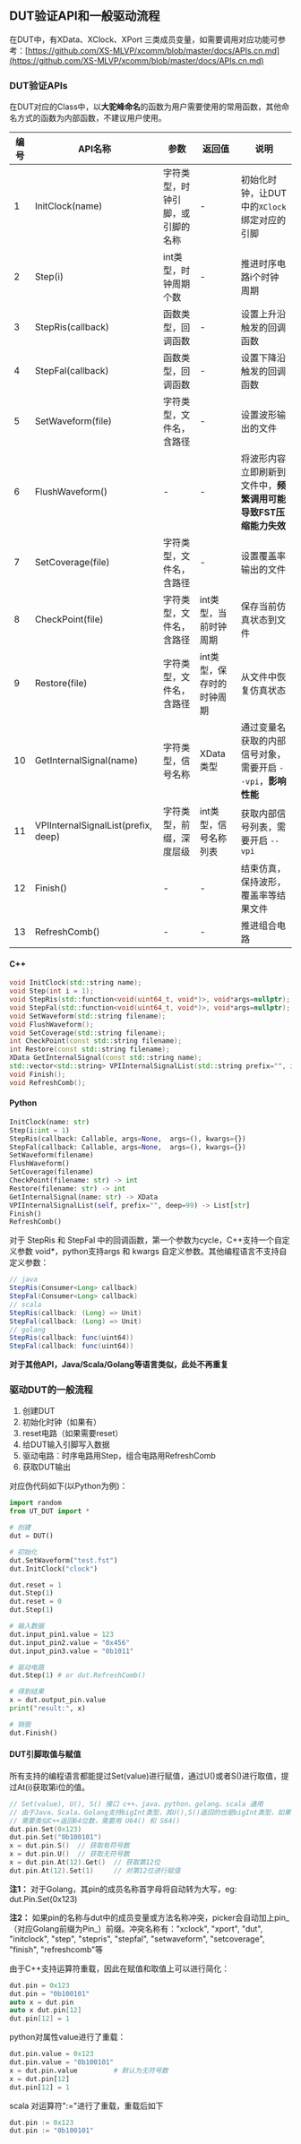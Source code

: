 
## DUT验证API和一般驱动流程

在DUT中，有XData、XClock、XPort 三类成员变量，如需要调用对应功能可参考：[https://github.com/XS-MLVP/xcomm/blob/master/docs/APIs.cn.md](https://github.com/XS-MLVP/xcomm/blob/master/docs/APIs.cn.md)

### DUT验证APIs

在DUT对应的Class中，以**大驼峰命名**的函数为用户需要使用的常用函数，其他命名方式的函数为内部函数，不建议用户使用。

|编号|API名称|参数|返回值|说明|
|-|--|---|---|---|
|1|InitClock(name)|字符类型，时钟引脚，或引脚的名称|-|初始化时钟，让DUT中的`XClock`绑定对应的引脚|
|2|Step(i)|int类型，时钟周期个数|-|推进时序电路i个时钟周期|
|3|StepRis(callback)|函数类型，回调函数|-|设置上升沿触发的回调函数|
|4|StepFal(callback)|函数类型，回调函数|-|设置下降沿触发的回调函数|
|5|SetWaveform(file)|字符类型，文件名，含路径|-|设置波形输出的文件|
|6|FlushWaveform()|-|-|将波形内容立即刷新到文件中，**频繁调用可能导致FST压缩能力失效**|
|7|SetCoverage(file)|字符类型，文件名，含路径|-|设置覆盖率输出的文件|
|8|CheckPoint(file)|字符类型，文件名，含路径|int类型，当前时钟周期|保存当前仿真状态到文件|
|9|Restore(file)|字符类型，文件名，含路径|int类型，保存时的时钟周期|从文件中恢复仿真状态|
|10|GetInternalSignal(name)|字符类型，信号名称|XData类型|通过变量名获取的内部信号对象，需要开启 `--vpi`，**影响性能**|
|11|VPIInternalSignalList(prefix, deep)|字符类型，前缀，深度层级|int类型，信号名称列表|获取内部信号列表，需要开启 `--vpi`|
|12|Finish()|-|-|结束仿真，保持波形，覆盖率等结果文件|
|13|RefreshComb()|-|-|推进组合电路|


#### C++ 
```c++
void InitClock(std::string name);
void Step(int i = 1);
void StepRis(std::function<void(uint64_t, void*)>, void*args=nullptr);
void StepFal(std::function<void(uint64_t, void*)>, void*args=nullptr);
void SetWaveform(std::string filename);
void FlushWaveform();
void SetCoverage(std::string filename);
int CheckPoint(const std::string filename);
int Restore(const std::string filename);
XData GetInternalSignal(const std::string name);
std::vector<std::string> VPIInternalSignalList(std::string prefix="", int deep=99);
void Finish();
void RefreshComb();
```


#### Python
```python
InitClock(name: str)
Step(i:int = 1)
StepRis(callback: Callable, args=None,  args=(), kwargs={})
StepFal(callback: Callable, args=None,  args=(), kwargs={})
SetWaveform(filename)
FlushWaveform()
SetCoverage(filename)
CheckPoint(filename: str) -> int
Restore(filename: str) -> int
GetInternalSignal(name: str) -> XData
VPIInternalSignalList(self, prefix="", deep=99) -> List[str]
Finish()
RefreshComb()
```

对于 StepRis 和 StepFal 中的回调函数，第一个参数为cycle，C++支持一个自定义参数 void*，python支持args 和 kwargs 自定义参数。其他编程语言不支持自定义参数：

```java
// java
StepRis(Consumer<Long> callback)
StepFal(Consumer<Long> callback)
// scala
StepRis(callback: (Long) => Unit)
StepFal(callback: (Long) => Unit)
// golang
StepRis(callback: func(uint64))
StepFal(callback: func(uint64))
```

**对于其他API，Java/Scala/Golang等语言类似，此处不再重复**


### 驱动DUT的一般流程

1. 创建DUT
1. 初始化时钟（如果有）
1. reset电路（如果需要reset）
1. 给DUT输入引脚写入数据
1. 驱动电路：时序电路用Step，组合电路用RefreshComb
1. 获取DUT输出

对应伪代码如下(以Python为例)：

```python
import random
from UT_DUT import *

# 创建
dut = DUT()

# 初始化
dut.SetWaveform("test.fst")
dut.InitClock("clock")

dut.reset = 1
dut.Step(1)
dut.reset = 0
dut.Step(1)

# 输入数据
dut.input_pin1.value = 123
dut.input_pin2.value = "0x456"
dut.input_pin3.value = "0b1011"

# 驱动电路 
dut.Step(1) # or dut.RefreshComb()

# 得到结果
x = dut.output_pin.value
print("result:", x)

# 销毁
dut.Finish()
```


#### DUT引脚取值与赋值

所有支持的编程语言都能提过Set(value)进行赋值，通过U()或者S()进行取值，提过At(i)获取第i位的值。

```c++
// Set(value), U(), S() 接口 c++、java、python、golang、scala 通用
// 由于Java、Scala、Golang支持bigInt类型，其U(),S()返回的也是bigInt类型，如果
// 需要类似C++返回64位数，需要用 U64() 和 S64()
dut.pin.Set(0x123)
dut.pin.Set("0b100101")
x = dut.pin.S()  // 获取有符号数
x = dut.pin.U()  // 获取无符号数
x = dut.pin.At(12).Get()  // 获取第12位
dut.pin.At(12).Set(1)     // 对第12位进行赋值
```

**注1：** 对于Golang，其pin的成员名称首字母将自动转为大写，eg: dut.Pin.Set(0x123)

**注2：** 如果pin的名称与dut中的成员变量或方法名称冲突，picker会自动加上pin_（对应Golang前缀为Pin_）前缀。冲突名称有："xclock", "xport", "dut", "initclock", "step", "stepris", "stepfal", "setwaveform", "setcoverage", "finish", "refreshcomb"等

由于C++支持运算符重载，因此在赋值和取值上可以进行简化：
```c++
dut.pin = 0x123
dut.pin = "0b100101"
auto x = dut.pin
auto x dut.pin[12]
dut.pin[12] = 1
```

python对属性value进行了重载：
```python
dut.pin.value = 0x123
dut.pin.value = "0b100101"
x = dut.pin.value         # 默认为无符号数
x = dut.pin[12]
dut.pin[12] = 1
```

scala 对运算符":="进行了重载，重载后如下

```scala
dut.pin := 0x123
dut.pin := "0b100101"
```
